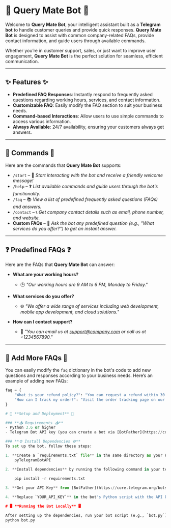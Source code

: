 # 🌟 **Query Mate Bot** 🌟

Welcome to **Query Mate Bot**, your intelligent assistant built as a **Telegram bot** to handle customer queries and provide quick responses. **Query Mate Bot** is designed to assist with common company-related FAQs, provide contact information, and guide users through available commands.

Whether you’re in customer support, sales, or just want to improve user engagement, **Query Mate Bot** is the perfect solution for seamless, efficient communication.

---

## ✨ **Features** ✨

- **Predefined FAQ Responses**: Instantly respond to frequently asked questions regarding working hours, services, and contact information.
- **Customizable FAQ**: Easily modify the FAQ section to suit your business needs.
- **Command-based Interactions**: Allow users to use simple commands to access various information.
- **Always Available**: 24/7 availability, ensuring your customers always get answers.

---

## 📝 **Commands** 📝

Here are the commands that **Query Mate Bot** supports:

- `/start` – 🌟 *Start interacting with the bot and receive a friendly welcome message!*
- `/help` – ❓ *List available commands and guide users through the bot's functionality.*
- `/faq` – 📚 *View a list of predefined frequently asked questions (FAQs) and answers.*
- `/contact` – 📞 *Get company contact details such as email, phone number, and website.*
- **Custom FAQs** – 🧠 *Ask the bot any predefined question (e.g., "What services do you offer?") to get an instant answer.*

---

## ❓ **Predefined FAQs** ❓

Here are the FAQs that **Query Mate Bot** can answer:

- **What are your working hours?**
  - 🕒 *"Our working hours are 9 AM to 6 PM, Monday to Friday."*
  
- **What services do you offer?**
  - 🌐 *"We offer a wide range of services including web development, mobile app development, and cloud solutions."*
  
- **How can I contact support?**
  - 📧 *"You can email us at support@company.com or call us at +1234567890."*

---

## 🔧 **Add More FAQs** 🔧

You can easily modify the `faq` dictionary in the bot's code to add new questions and responses according to your business needs. Here’s an example of adding new FAQs:

```python
faq = {
    "What is your refund policy?": "You can request a refund within 30 days of purchase.",
    "How can I track my order?": "Visit the order tracking page on our website."
}

# 🚀 **Setup and Deployment** 🚀

### **📥 Requirements 📥**
- Python 3.6 or higher
- Telegram Bot API key (you can create a bot via [BotFather](https://core.telegram.org/bots#botfather))

### **⚙️ Install Dependencies ⚙️**
To set up the bot, follow these steps:

1. **Create a `requirements.txt` file** in the same directory as your Python script with the following content:
    pyTelegramBotAPI

2. **Install dependencies** by running the following command in your terminal:
   
    pip install -r requirements.txt

3. **Get your API Key** from [BotFather](https://core.telegram.org/bots#botfather) by creating a new bot.

4. **Replace `YOUR_API_KEY`** in the bot's Python script with the API key you got from BotFather.

# 🖥️ **Running the Bot Locally** 🖥️

After setting up the dependencies, run your bot script (e.g., `bot.py`) by executing the following command in your terminal:
python bot.py

